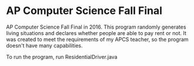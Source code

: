 # AP Computer Science Fall Final
AP Computer Science Fall Final in 2016.
This program randomly generates living situations and declares whether people are able to pay rent or not. It was created to meet the requirements of my APCS teacher, so the program doesn't have many capabilities.

To run the program, run ResidentialDriver.java
